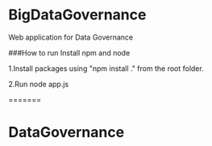 # BigDataGovernance
Web application for Data Governance

###How to run
Install npm and node

1.Install packages using "npm install ." from the root folder.

2.Run node app.js

=======
# DataGovernance
